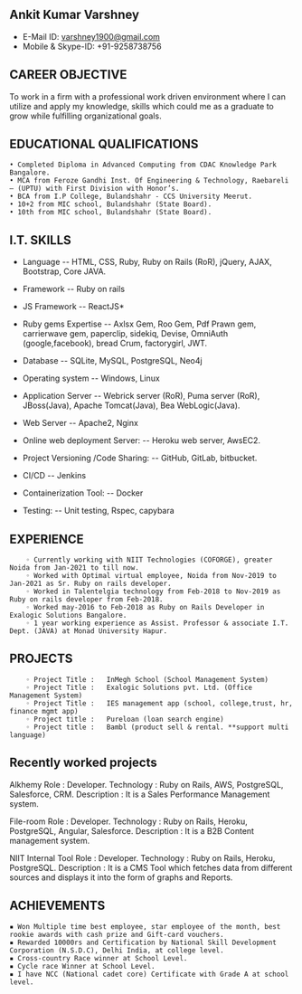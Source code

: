 
## Ankit Kumar Varshney
- E-Mail ID: varshney1900@gmail.com
- Mobile & Skype-ID: +91-9258738756


## CAREER OBJECTIVE	

To work in a firm with a professional work driven environment where I can utilize and apply my knowledge, skills which could me as a graduate to grow while fulfilling organizational goals.


## EDUCATIONAL QUALIFICATIONS	


    • Completed Diploma in Advanced Computing from CDAC Knowledge Park Bangalore.
    • MCA from Feroze Gandhi Inst. Of Engineering & Technology, Raebareli – (UPTU) with First Division with Honor’s.
    • BCA from I.P College, Bulandshahr - CCS University Meerut.
    • 10+2 from MIC school, Bulandshahr (State Board).
    • 10th from MIC school, Bulandshahr (State Board).

 ## I.T. SKILLS	
- Language
-- HTML, CSS, Ruby, Ruby on Rails (RoR), jQuery, AJAX, Bootstrap, Core JAVA.
- Framework
-- Ruby on rails
- JS Framework
-- ReactJS*
- Ruby gems Expertise
-- Axlsx Gem, Roo Gem, Pdf Prawn gem, carrierwave gem, paperclip, sidekiq, Devise, OmniAuth (google,facebook), bread Crum, factorygirl, JWT.
- Database
-- SQLite, MySQL, PostgreSQL, Neo4j
- Operating system
-- Windows, Linux
- Application Server
-- Webrick server (RoR), Puma server (RoR), JBoss(Java), Apache Tomcat(Java), Bea WebLogic(Java).
- Web Server
-- Apache2, Nginx
- Online web deployment Server:
-- Heroku web server, AwsEC2.
- Project Versioning /Code Sharing:
-- GitHub, GitLab, bitbucket.
- CI/CD
-- Jenkins

- Containerization Tool:
-- Docker
- Testing:
-- Unit testing, Rspec, capybara

## EXPERIENCE	


        ◦ Currently working with NIIT Technologies (COFORGE), greater Noida from Jan-2021 to till now.
        ◦ Worked with Optimal virtual employee, Noida from Nov-2019 to Jan-2021 as Sr. Ruby on rails developer.
        ◦ Worked in Talentelgia technology from Feb-2018 to Nov-2019 as Ruby on rails developer from Feb-2018.
        ◦ Worked may-2016 to Feb-2018 as Ruby on Rails Developer in Exalogic Solutions Bangalore.
        ◦ 1 year working experience as Assist. Professor & associate I.T. Dept. (JAVA) at Monad University Hapur.
## 	PROJECTS	
        ◦ Project Title	:	InMegh School (School Management System)
        ◦ Project Title	:	Exalogic Solutions pvt. Ltd. (Office Management System)
        ◦ Project Title	:	IES management app (school, college,trust, hr, finance mgmt app)
        ◦ Project title	:	Pureloan (loan search engine)
        ◦ Project title :	Bambl (product sell & rental. **support multi language)

## Recently worked projects

Alkhemy
Role	: Developer.
Technology	: Ruby on Rails, AWS, PostgreSQL, Salesforce, CRM. Description 	: It is a Sales Performance Management system.

File-room
Role	: Developer.
Technology	: Ruby on Rails, Heroku, PostgreSQL, Angular, Salesforce. Description 	: It is a B2B Content management system.

NIIT Internal Tool
Role	: Developer.
Technology	: Ruby on Rails, Heroku, PostgreSQL.
Description	 : It is a CMS Tool which fetches data from different sources and displays it into the form of graphs and Reports.



## ACHIEVEMENTS	


    ▪ Won Multiple time best employee, star employee of the month, best rookie awards with cash prize and Gift-card vouchers.
    ▪ Rewarded 10000rs and Certification by National Skill Development Corporation (N.S.D.C), Delhi India, at college level.
    ▪ Cross-country Race winner at School Level.
    ▪ Cycle race Winner at School Level.
    ▪ I have NCC (National cadet core) Certificate with Grade A at school level.
